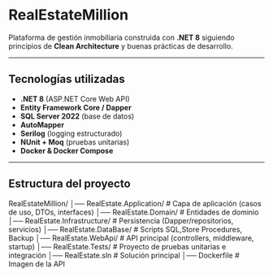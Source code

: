 ﻿# RealEstateMillion

Plataforma de gestión inmobiliaria construida con **.NET 8** siguiendo principios de **Clean Architecture** y buenas prácticas de desarrollo.

---

## Tecnologías utilizadas

- **.NET 8** (ASP.NET Core Web API)
- **Entity Framework Core / Dapper**
- **SQL Server 2022** (base de datos)
- **AutoMapper**
- **Serilog** (logging estructurado)
- **NUnit + Moq** (pruebas unitarias)
- **Docker & Docker Compose**

---

## Estructura del proyecto

RealEstateMillion/
│── RealEstate.Application/      # Capa de aplicación (casos de uso, DTOs, interfaces)
│── RealEstate.Domain/           # Entidades de dominio
│── RealEstate.Infrastructure/   # Persistencia (Dapper/repositorios, servicios)
│── RealEstate.DataBase/         # Scripts SQL,Store Procedures, Backup
│── RealEstate.WebApi/           # API principal (controllers, middleware, startup)
│── RealEstate.Tests/            # Proyecto de pruebas unitarias e integración
│── RealEstate.sln               # Solución principal
│── Dockerfile                   # Imagen de la API